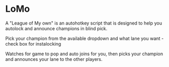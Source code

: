 # LoMo
A "League of My own" is an autohotkey script that is designed to help you autolock and announce champions in blind pick.

Pick your champion from the available dropdown and what lane you want - check box for instalocking

Watches for game to pop and auto joins for you, then picks your champion and announces your lane to the other players.
